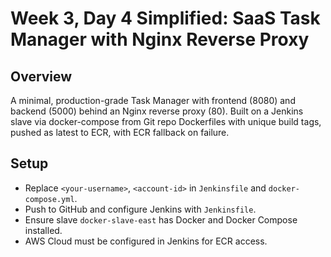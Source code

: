 # Week 3, Day 4 Simplified: SaaS Task Manager with Nginx Reverse Proxy

## Overview
A minimal, production-grade Task Manager with frontend (8080) and backend (5000) behind an Nginx reverse proxy (80). Built on a Jenkins slave via docker-compose from Git repo Dockerfiles with unique build tags, pushed as latest to ECR, with ECR fallback on failure.

## Setup
- Replace `<your-username>`, `<account-id>` in `Jenkinsfile` and `docker-compose.yml`.
- Push to GitHub and configure Jenkins with `Jenkinsfile`.
- Ensure slave `docker-slave-east` has Docker and Docker Compose installed.
- AWS Cloud must be configured in Jenkins for ECR access.
